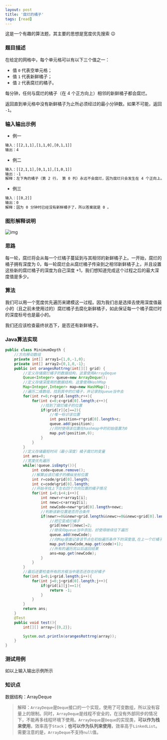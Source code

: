 ```yaml
---
layout: post
title: '腐烂的橘子'
tags: [read]
---
```


这是一个有趣的算法题，其主要的思想是宽度优先搜索 :wink:

### 题目描述

在给定的网格中，每个单元格可以有以下三个值之一：

- 值 `0` 代表空单元格；
- 值 `1` 代表新鲜橘子；
- 值 `2` 代表腐烂的橘子。

每分钟，任何与腐烂的橘子（在 4 个正方向上）相邻的新鲜橘子都会腐烂。

返回直到单元格中没有新鲜橘子为止所必须经过的最小分钟数。如果不可能，返回 `-1`。

### 输入输出示例

- 例一

```txt
输入：[[2,1,1],[1,1,0],[0,1,1]]
输出：4
```

- 例二

```txt
输入：[[2,1,1],[0,1,1],[1,0,1]]
输出：-1
解释：左下角的橘子（第 2 行， 第 0 列）永远不会腐烂，因为腐烂只会发生在 4 个正向上。
```

- 例三

```txt
输入：[[0,2]]
输出：0
解释：因为 0 分钟时已经没有新鲜橘子了，所以答案就是 0 。
```

### 图形解释说明

![img](https://assets.leetcode-cn.com/aliyun-lc-upload/uploads/2019/02/16/oranges.png)

### 思路

每一轮，腐烂将会从每一个烂橘子蔓延到与其相邻的新鲜橘子上。一开始，腐烂的橘子拥有深度为 0，每一轮腐烂会从腐烂橘子传染到之相邻新鲜橘子上，并且设置这些新的腐烂橘子的深度为自己深度 +1，我们想知道完成这个过程之后的最大深度值是多少。

### 算法

我们可以用一个宽度优先遍历来建模这一过程。因为我们总是选择去使用深度值最小的（且之前未使用过的）腐烂橘子去腐化新鲜橘子，如此保证每一个橘子腐烂时的深度标号也是最小的。

我们还应该检查最终状态下，是否还有新鲜橘子。

### Java算法实现

```java
public class MinimumDepth {
    //方向移动数组
    private int[] array1={1,0,-1,0};
    private int[] array2={0,1,0,-1};
    public int orangesRottrng(int[][] grid) {
        //定义存储腐烂橘子的数据结构，这里使用ArrayDeque
        Queue<Integer> queue=new ArrayDeque();
        //定义存储深度用的数据结构，这里使用HashMap
        Map<Integer,Integer> map=new HashMap();
        //遍历二维数组，找到其中的烂橘子，并记录到queue当中去
        for(int r=0;r<grid.length;r++){
            for(int c=0;c<grid[0].length;c++){
                //找到了腐烂橘子的位置
                if(grid[r][c]==2){
                    //唯一标识该位置
                    int position=r*grid[0].length+c;
                    queue.add(position);
                    //同时使得该位置在hashmap中的初始值置为0
                    map.put(position,0);
                }
            }
        }
        //定义存储最短时间（最小深度）橘子腐烂的变量
        int ans=0;
        //宽度优先遍历
        while(!queue.isEmpty()){
            int code=queue.remove();
            //解算出该烂橘子的横纵坐标位置
            int r=code/grid[0].length;
            int c=code%grid[0].length;
            //开始寻找上下左右四个方向位置的橘子情况
            for(int i=0;i<4;i++){
                int newr=r+array1[i];
                int newc=c+array2[i];
                int newCode=newr*grid[0].length+newc;
                //判断该新位置是否符合条件
                if(newr>=0&&newr<grid.length&&newc>=0&&newc<grid[0].length&&grid[newr][newc]==1){
                    //把它变成烂橘子
                    grid[newr][newc]=2;
                    //继续向queue当中添加，好使得继续往下遍历
                    queue.add(newCode);
                    //向Map里面记录该节点在初始遍历条件下的深度值,在上一个烂橘子深度值的基础之上加1
                    map.put(newCode,map.get(code)+1);
                    //所有的遍历完以后返回结果
                    ans=map.get(newCode);
                }
            }
        }
        //最后还要检查所有的方框当中是否还存在好橘子
        for(int i=0;i<grid.length;i++){
            for(int j=0;j<grid[0].length;j++){
                if(grid[i][j]==1){
                    return -1;
                }
            }
        }
        return ans;
    }
    @Test
    public void test(){
        int[][] array={{0,2}};

        System.out.println(orangesRottrng(array));
    }
}
```

### 测试用例

如以上输入输出示例所示

### 知识点

数据结构：ArrayDeque

> 解释：`ArrayDeque`是`Deque`接口的一个实现，使用了可变数组，所以没有容量上的限制。同时，`ArrayDeque`是线程不安全的，在没有外部同步的情况下，不能再多线程环境下使用。`ArrayDeque`是`Deque`的实现类，**可以作为栈来使用**，效率高于`Stack`；**也可以作为队列来使用**，效率高于`LinkedList`。需要注意的是，`ArrayDeque`不支持`null`值。